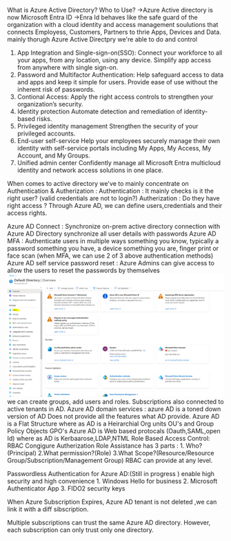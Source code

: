 What is Azure Active Directory? Who to Use?
->Azure Active directory is now Microsoft Entra ID
->Enra Id behaves like the safe guard of the organization with a cloud identity and access management soulutions that connects 
    Employess, Customers, Partners to thrie Apps, Devices and Data.
mainly thorugh Azure Active Directpry we're able to do and control 
1. App Integration and Single-sign-on(SSO):
        Connect your workforce to all your apps, from any location, using any device. Simplify app access from anywhere with single sign-on.
2. Password and Multifactor Authentication:
        Help safeguard access to data and apps and keep it simple for users. Provide ease of use without the inherent risk of passwords.
3. Contional Access:
        Apply the right access controls to strengthen your organization’s security.
4. Identity protection
        Automate detection and remediation of identity-based risks.
5. Privileged identity management
        Strengthen the security of your privileged accounts.
6. End-user self-service
        Help your employees securely manage their own identity with self-service portals including My Apps, My Access, My Account, and My Groups.
7. Unified admin center
        Confidently manage all Microsoft Entra multicloud identity and network access solutions in one place.

When comes to active directory we've to mainly concentrate on Authentication & Autherization :
    Authentication :
        It mainly checks is it the right user? (valid credentials are not to login?)
    Autherization :
        Do they have right access ?
Through Azure AD, we can define users,credentials and their access rights.

Azure AD Connect : Synchronize on-prem active directory connection with Azure AD Directory 
    synchronize all user details with passwords
Azure AD MFA : Authenticate users in multiple ways
    something you know, typically a password
    something you have, a device 
    something you are, finger print or face scan
    (when MFA, we can use 2 of 3 above authentication methods)
Azure AD self service password reset : Azure Admins can give access to allow the users to reset the passwords by themselves 
![Alt text](image.png)
we can create groups, add users and roles.
Subscriptions also connected to active tenants in AD.
Azure AD domain services : azure AD is a toned down version of AD
    Does not provide all the features what AD provide.
    Azure AD is a Flat Structure where as AD is a Heirarchial Org units OU's and Group Policy Objects GPO's
    Azure AD is Web based protocals (Oauth,SAML,open Id) where as AD is Kerbaarose,LDAP,NTML
Role Based Access Control: RBAC
    Congigure Autherization 
    Role Assistance has 3 parts :
        1. Who? (Principal)
        2.What permission?(Role)
        3.What Scope?(Resource/Resource Group/Subscription/Management Group)
    RBAC can provide at any level.

Passwordless Authentication for Azure AD:(Still in progress )
    enable high security and high convenience 
    1. Windows Hello for business
    2. Microsoft Authenticator App
    3. FIDO2 security keys

When Azure Subscription Expires, Azure AD tenant is not deleted ,we can link it with a diff sibscription.

Multiple subscriptions can trust the same Azure AD directory. However, each subscription can only trust only one directory.

